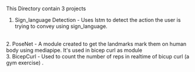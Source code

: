 This Directory contain 3 projects

1. Sign_language Detection - Uses lstm to detect the action the user is trying to convey using sign_language. 
<br>
2. PoseNet - A module created to get the landmarks mark them on human body using mediapipe. It's used in bicep curl as module
<br>
3. BicepCurl - Used to count the number of reps in realtime of bicup curl (a gym exercise) . 
<br>
